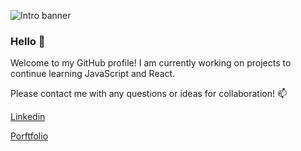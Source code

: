 ![Intro banner]()
### Hello 👋
Welcome to my GitHub profile! I am currently working on projects to continue learning JavaScript and React. 

Please contact me with any questions or ideas for collaboration! 📫 

[Linkedin](https://www.linkedin.com/in/ahmed-sheikh-04240/)

[Porftfolio]()


<!--

Here are some ideas to get you started:

- 🔭 I’m currently working on ...
- 🌱 I’m currently learning ...
- 👯 I’m looking to collaborate on ...
- 🤔 I’m looking for help with ...
- 💬 Ask me about ...
- 📫 How to reach me: ...
- 😄 Pronouns: ...
- ⚡ Fun fact: ...
-->